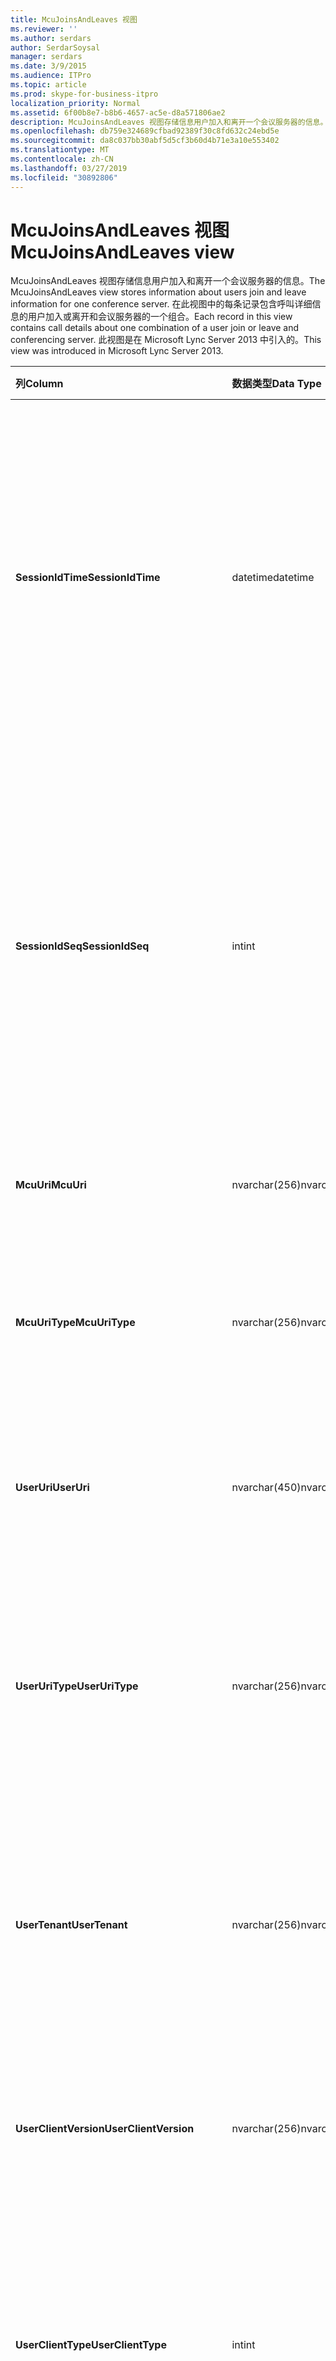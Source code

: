```yaml
---
title: McuJoinsAndLeaves 视图
ms.reviewer: ''
ms.author: serdars
author: SerdarSoysal
manager: serdars
ms.date: 3/9/2015
ms.audience: ITPro
ms.topic: article
ms.prod: skype-for-business-itpro
localization_priority: Normal
ms.assetid: 6f00b8e7-b8b6-4657-ac5e-d8a571806ae2
description: McuJoinsAndLeaves 视图存储信息用户加入和离开一个会议服务器的信息。 在此视图中的每条记录包含呼叫详细信息的用户加入或离开和会议服务器的一个组合。 此视图是在 Microsoft Lync Server 2013 中引入的。
ms.openlocfilehash: db759e324689cfbad92389f30c8fd632c24ebd5e
ms.sourcegitcommit: da8c037bb30abf5d5cf3b60d4b71e3a10e553402
ms.translationtype: MT
ms.contentlocale: zh-CN
ms.lasthandoff: 03/27/2019
ms.locfileid: "30892806"
---
```

# <a name="mcujoinsandleaves-view"></a><span data-ttu-id="fe7e0-105">McuJoinsAndLeaves 视图</span><span class="sxs-lookup"><span data-stu-id="fe7e0-105">McuJoinsAndLeaves view</span></span>
 
<span data-ttu-id="fe7e0-106">McuJoinsAndLeaves 视图存储信息用户加入和离开一个会议服务器的信息。</span><span class="sxs-lookup"><span data-stu-id="fe7e0-106">The McuJoinsAndLeaves view stores information about users join and leave information for one conference server.</span></span> <span data-ttu-id="fe7e0-107">在此视图中的每条记录包含呼叫详细信息的用户加入或离开和会议服务器的一个组合。</span><span class="sxs-lookup"><span data-stu-id="fe7e0-107">Each record in this view contains call details about one combination of a user join or leave and conferencing server.</span></span> <span data-ttu-id="fe7e0-108">此视图是在 Microsoft Lync Server 2013 中引入的。</span><span class="sxs-lookup"><span data-stu-id="fe7e0-108">This view was introduced in Microsoft Lync Server 2013.</span></span>
  
|<span data-ttu-id="fe7e0-109">**列**</span><span class="sxs-lookup"><span data-stu-id="fe7e0-109">**Column**</span></span>|<span data-ttu-id="fe7e0-110">**数据类型**</span><span class="sxs-lookup"><span data-stu-id="fe7e0-110">**Data Type**</span></span>|<span data-ttu-id="fe7e0-111">**详细信息**</span><span class="sxs-lookup"><span data-stu-id="fe7e0-111">**Details**</span></span>|
|:-----|:-----|:-----|
|<span data-ttu-id="fe7e0-112">**SessionIdTime**</span><span class="sxs-lookup"><span data-stu-id="fe7e0-112">**SessionIdTime**</span></span> <br/> |<span data-ttu-id="fe7e0-113">datetime</span><span class="sxs-lookup"><span data-stu-id="fe7e0-113">datetime</span></span>  <br/> |<span data-ttu-id="fe7e0-114">会议实例的时间。</span><span class="sxs-lookup"><span data-stu-id="fe7e0-114">Time of conference instance.</span></span> <span data-ttu-id="fe7e0-115">与 SessionIdSeq 结合使用，来唯一地标识会议实例。</span><span class="sxs-lookup"><span data-stu-id="fe7e0-115">Used in conjunction with SessionIdSeq to uniquely identify a conference instance.</span></span> <span data-ttu-id="fe7e0-116">请参阅[Conferences 表中的业务服务器 2015 Skype](conferences.md)的详细信息。</span><span class="sxs-lookup"><span data-stu-id="fe7e0-116">See the [Conferences table in Skype for Business Server 2015](conferences.md) for more information.</span></span> <br/> |
|<span data-ttu-id="fe7e0-117">**SessionIdSeq**</span><span class="sxs-lookup"><span data-stu-id="fe7e0-117">**SessionIdSeq**</span></span> <br/> |<span data-ttu-id="fe7e0-118">int</span><span class="sxs-lookup"><span data-stu-id="fe7e0-118">int</span></span>  <br/> |<span data-ttu-id="fe7e0-119">若要确定会议实例的 ID 号。</span><span class="sxs-lookup"><span data-stu-id="fe7e0-119">ID number to identify the conference instance.</span></span> <span data-ttu-id="fe7e0-120">与 SessionIdTime 结合使用，来唯一地标识会议实例。</span><span class="sxs-lookup"><span data-stu-id="fe7e0-120">Used in conjunction with SessionIdTime to uniquely identify a conference instance.</span></span> <span data-ttu-id="fe7e0-121">请参阅[Conferences 表中的业务服务器 2015 Skype](conferences.md)的详细信息。</span><span class="sxs-lookup"><span data-stu-id="fe7e0-121">See the [Conferences table in Skype for Business Server 2015](conferences.md) for more information.</span></span> <br/> |
|<span data-ttu-id="fe7e0-122">**McuUri**</span><span class="sxs-lookup"><span data-stu-id="fe7e0-122">**McuUri**</span></span> <br/> |<span data-ttu-id="fe7e0-123">nvarchar(256)</span><span class="sxs-lookup"><span data-stu-id="fe7e0-123">nvarchar(256)</span></span>  <br/> |<span data-ttu-id="fe7e0-124">用户连接到会议服务器的 URI。</span><span class="sxs-lookup"><span data-stu-id="fe7e0-124">The URI of the conferencing server that the user connected to.</span></span>  <br/> |
|<span data-ttu-id="fe7e0-125">**McuUriType**</span><span class="sxs-lookup"><span data-stu-id="fe7e0-125">**McuUriType**</span></span> <br/> |<span data-ttu-id="fe7e0-126">nvarchar(256)</span><span class="sxs-lookup"><span data-stu-id="fe7e0-126">nvarchar(256)</span></span>  <br/> |<span data-ttu-id="fe7e0-127">用户连接到会议服务器的 URI。</span><span class="sxs-lookup"><span data-stu-id="fe7e0-127">The URI of the conferencing server that the user connected to.</span></span> <span data-ttu-id="fe7e0-128">请参阅[UriTypes 表](uritypes.md)的详细信息。</span><span class="sxs-lookup"><span data-stu-id="fe7e0-128">See the [UriTypes table](uritypes.md) for more information.</span></span> <br/> |
|<span data-ttu-id="fe7e0-129">**UserUri**</span><span class="sxs-lookup"><span data-stu-id="fe7e0-129">**UserUri**</span></span> <br/> |<span data-ttu-id="fe7e0-130">nvarchar(450)</span><span class="sxs-lookup"><span data-stu-id="fe7e0-130">nvarchar(450)</span></span>  <br/> |<span data-ttu-id="fe7e0-131">已捕获其会议服务器加入/离开信息的用户的 URI。</span><span class="sxs-lookup"><span data-stu-id="fe7e0-131">The URI of the user whose conferencing server join/leave information was captured.</span></span>  <br/> |
|<span data-ttu-id="fe7e0-132">**UserUriType**</span><span class="sxs-lookup"><span data-stu-id="fe7e0-132">**UserUriType**</span></span> <br/> |<span data-ttu-id="fe7e0-133">nvarchar(256)</span><span class="sxs-lookup"><span data-stu-id="fe7e0-133">nvarchar(256)</span></span>  <br/> |<span data-ttu-id="fe7e0-134">已捕获其会议服务器加入/离开信息的用户的 URI 的类型。</span><span class="sxs-lookup"><span data-stu-id="fe7e0-134">The type of URI of the user whose conferencing server join/leave information was captured.</span></span> <span data-ttu-id="fe7e0-135">请参阅[UriTypes 表](uritypes.md)的详细信息。</span><span class="sxs-lookup"><span data-stu-id="fe7e0-135">See the [UriTypes table](uritypes.md) for more information.</span></span> <br/> |
|<span data-ttu-id="fe7e0-136">**UserTenant**</span><span class="sxs-lookup"><span data-stu-id="fe7e0-136">**UserTenant**</span></span> <br/> |<span data-ttu-id="fe7e0-137">nvarchar(256)</span><span class="sxs-lookup"><span data-stu-id="fe7e0-137">nvarchar(256)</span></span>  <br/> |<span data-ttu-id="fe7e0-138">已捕获其会议服务器加入/离开信息的用户的租户。</span><span class="sxs-lookup"><span data-stu-id="fe7e0-138">The tenant of the user whose conferencing server join/leave information was captured.</span></span> <span data-ttu-id="fe7e0-139">请参阅[Tenants 表](tenants.md)的详细信息。</span><span class="sxs-lookup"><span data-stu-id="fe7e0-139">See the [Tenants table](tenants.md) for more information.</span></span> <br/> |
|<span data-ttu-id="fe7e0-140">**UserClientVersion**</span><span class="sxs-lookup"><span data-stu-id="fe7e0-140">**UserClientVersion**</span></span> <br/> |<span data-ttu-id="fe7e0-141">nvarchar(256)</span><span class="sxs-lookup"><span data-stu-id="fe7e0-141">nvarchar(256)</span></span>  <br/> |<span data-ttu-id="fe7e0-142">已捕获其会议服务器加入/离开信息的用户使用的客户端版本。</span><span class="sxs-lookup"><span data-stu-id="fe7e0-142">The version of client used by the user whose conferencing server join/leave information was captured.</span></span>  <br/> |
|<span data-ttu-id="fe7e0-143">**UserClientType**</span><span class="sxs-lookup"><span data-stu-id="fe7e0-143">**UserClientType**</span></span> <br/> |<span data-ttu-id="fe7e0-144">int</span><span class="sxs-lookup"><span data-stu-id="fe7e0-144">int</span></span>  <br/> |<span data-ttu-id="fe7e0-145">已捕获其会议服务器加入/离开信息的用户使用的客户端。</span><span class="sxs-lookup"><span data-stu-id="fe7e0-145">The client used by the user whose conferencing server join/leave information was captured.</span></span> <span data-ttu-id="fe7e0-146">请参阅[UserAgentDef 表](useragentdef.md)的详细信息。</span><span class="sxs-lookup"><span data-stu-id="fe7e0-146">See the [UserAgentDef table](useragentdef.md) for more details.</span></span> <br/> |
|<span data-ttu-id="fe7e0-147">**UserClientCategory**</span><span class="sxs-lookup"><span data-stu-id="fe7e0-147">**UserClientCategory**</span></span> <br/> |<span data-ttu-id="fe7e0-148">nvarchar(64)</span><span class="sxs-lookup"><span data-stu-id="fe7e0-148">nvarchar(64)</span></span>  <br/> |<span data-ttu-id="fe7e0-149">已捕获其会议服务器加入/离开信息的用户使用的客户端的类别的名称。</span><span class="sxs-lookup"><span data-stu-id="fe7e0-149">The name of the category of the client used by the user whose conferencing server join/leave information was captured.</span></span>  <br/> |
|<span data-ttu-id="fe7e0-150">**McuUserInstance**</span><span class="sxs-lookup"><span data-stu-id="fe7e0-150">**McuUserInstance**</span></span> <br/> |<span data-ttu-id="fe7e0-151">int</span><span class="sxs-lookup"><span data-stu-id="fe7e0-151">int</span></span>  <br/> |<span data-ttu-id="fe7e0-152">唯一标识同时登录到多个设备的用户的用户/设备组合。</span><span class="sxs-lookup"><span data-stu-id="fe7e0-152">Uniquely identifies the user/device combination for users simultaneously logged on to multiple devices.</span></span>  <br/> |
|<span data-ttu-id="fe7e0-153">**IsUserFromPstn**</span><span class="sxs-lookup"><span data-stu-id="fe7e0-153">**IsUserFromPstn**</span></span> <br/> |<span data-ttu-id="fe7e0-154">bit</span><span class="sxs-lookup"><span data-stu-id="fe7e0-154">bit</span></span>  <br/> |<span data-ttu-id="fe7e0-155">表示不论用户是内部用户的位。</span><span class="sxs-lookup"><span data-stu-id="fe7e0-155">Bit that represents whether the user is an internal user or not.</span></span>  <br/> |
|<span data-ttu-id="fe7e0-156">**DialogSessionIdTime**</span><span class="sxs-lookup"><span data-stu-id="fe7e0-156">**DialogSessionIdTime**</span></span> <br/> |<span data-ttu-id="fe7e0-157">datetime</span><span class="sxs-lookup"><span data-stu-id="fe7e0-157">datetime</span></span>  <br/> |<span data-ttu-id="fe7e0-158">会话请求的时间。</span><span class="sxs-lookup"><span data-stu-id="fe7e0-158">Time of session request.</span></span> <span data-ttu-id="fe7e0-159">与 SessionIdSeq 结合使用，来唯一地标识会话。</span><span class="sxs-lookup"><span data-stu-id="fe7e0-159">Used in conjunction with SessionIdSeq to uniquely identify a session.</span></span> <span data-ttu-id="fe7e0-160">[Dialogs 表中的业务服务器 2015 Skype](dialogs.md)的详细信息，请参阅。</span><span class="sxs-lookup"><span data-stu-id="fe7e0-160">See the [Dialogs table in Skype for Business Server 2015](dialogs.md) for more information.</span></span> <br/> |
|<span data-ttu-id="fe7e0-161">**DialogSessionIdSeq**</span><span class="sxs-lookup"><span data-stu-id="fe7e0-161">**DialogSessionIdSeq**</span></span> <br/> |<span data-ttu-id="fe7e0-162">int</span><span class="sxs-lookup"><span data-stu-id="fe7e0-162">int</span></span>  <br/> |<span data-ttu-id="fe7e0-163">标识会话的 ID 号。</span><span class="sxs-lookup"><span data-stu-id="fe7e0-163">ID number to identify the session.</span></span> <span data-ttu-id="fe7e0-164">与 SessionIdTime 结合使用，来唯一地标识会话。</span><span class="sxs-lookup"><span data-stu-id="fe7e0-164">Used in conjunction with SessionIdTime to uniquely identify a session.</span></span> <span data-ttu-id="fe7e0-165">[Dialogs 表中的业务服务器 2015 Skype](dialogs.md)的详细信息，请参阅。</span><span class="sxs-lookup"><span data-stu-id="fe7e0-165">See the [Dialogs table in Skype for Business Server 2015](dialogs.md) for more information.</span></span> <br/> |
|<span data-ttu-id="fe7e0-166">**DialogId**</span><span class="sxs-lookup"><span data-stu-id="fe7e0-166">**DialogId**</span></span> <br/> |<span data-ttu-id="fe7e0-167">varchar(775)</span><span class="sxs-lookup"><span data-stu-id="fe7e0-167">varchar(775)</span></span>  <br/> |<span data-ttu-id="fe7e0-168">SIP 会话的对话 ID。</span><span class="sxs-lookup"><span data-stu-id="fe7e0-168">SIP dialog ID of the session.</span></span> <span data-ttu-id="fe7e0-169">格式为： 对话框; 从标记; 到标记。</span><span class="sxs-lookup"><span data-stu-id="fe7e0-169">The format is: dialog;from-tag;to-tag.</span></span>  <br/> |
|<span data-ttu-id="fe7e0-170">**UserJoinTime**</span><span class="sxs-lookup"><span data-stu-id="fe7e0-170">**UserJoinTime**</span></span> <br/> |<span data-ttu-id="fe7e0-171">datetime</span><span class="sxs-lookup"><span data-stu-id="fe7e0-171">datetime</span></span>  <br/> |<span data-ttu-id="fe7e0-172">用户加入的会议服务器的时间。</span><span class="sxs-lookup"><span data-stu-id="fe7e0-172">Time the user joined the conferencing server.</span></span>  <br/> |
|<span data-ttu-id="fe7e0-173">**UserLeaveTime**</span><span class="sxs-lookup"><span data-stu-id="fe7e0-173">**UserLeaveTime**</span></span> <br/> |<span data-ttu-id="fe7e0-174">datetime</span><span class="sxs-lookup"><span data-stu-id="fe7e0-174">datetime</span></span>  <br/> |<span data-ttu-id="fe7e0-175">用户离开会议服务器的时间。</span><span class="sxs-lookup"><span data-stu-id="fe7e0-175">Time the user left the conferencing server.</span></span>  <br/> |
   

